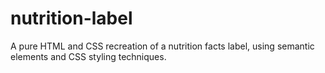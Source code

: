 # nutrition-label
A pure HTML and CSS recreation of a nutrition facts label, using semantic elements and CSS styling techniques.
